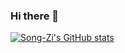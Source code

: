### Hi there 👋

<!--
**v4vong/v4vong** is a ✨ _special_ ✨ repository because its `README.md` (this file) appears on your GitHub profile.

Here are some ideas to get you started:

- 🔭 I’m currently working on ...
- 🌱 I’m currently learning ...
- 👯 I’m looking to collaborate on ...
- 🤔 I’m looking for help with ...
- 💬 Ask me about ...
- 📫 How to reach me: ...
- 😄 Pronouns: ...
- ⚡ Fun fact: ...
-->

[![Song-Zi's GitHub stats](https://github-readme-stats.vercel.app/api?username=v4vong&count_private=true&show_icons=true&theme=transparent)](https://github.com/anuraghazra/github-readme-stats)
